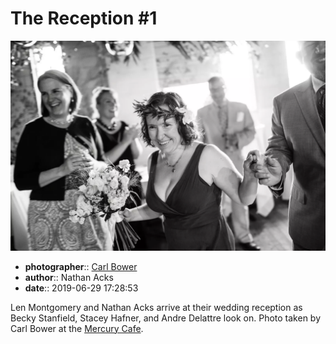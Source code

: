 # The Reception \#1

![Len Montgomery and Nathan Acks arrive at their wedding reception](assets/2019-06-29-set-3-the-reception-01.webp)

* **photographer**:: [Carl Bower](https://carlbowerphotos.com)  
* **author**:: Nathan Acks  
* **date**:: 2019-06-29 17:28:53

Len Montgomery and Nathan Acks arrive at their wedding reception as Becky Stanfield, Stacey Hafner, and Andre Delattre look on. Photo taken by Carl Bower at the [Mercury Cafe](http://mercurycafe.com).
